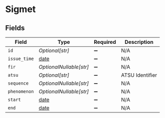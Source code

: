 # Sigmet


## Fields

| Field                                                                | Type                                                                 | Required                                                             | Description                                                          |
| -------------------------------------------------------------------- | -------------------------------------------------------------------- | -------------------------------------------------------------------- | -------------------------------------------------------------------- |
| `id`                                                                 | *Optional[str]*                                                      | :heavy_minus_sign:                                                   | N/A                                                                  |
| `issue_time`                                                         | [date](https://docs.python.org/3/library/datetime.html#date-objects) | :heavy_minus_sign:                                                   | N/A                                                                  |
| `fir`                                                                | *OptionalNullable[str]*                                              | :heavy_minus_sign:                                                   | N/A                                                                  |
| `atsu`                                                               | *Optional[str]*                                                      | :heavy_minus_sign:                                                   | ATSU Identifier                                                      |
| `sequence`                                                           | *OptionalNullable[str]*                                              | :heavy_minus_sign:                                                   | N/A                                                                  |
| `phenomenon`                                                         | *OptionalNullable[str]*                                              | :heavy_minus_sign:                                                   | N/A                                                                  |
| `start`                                                              | [date](https://docs.python.org/3/library/datetime.html#date-objects) | :heavy_minus_sign:                                                   | N/A                                                                  |
| `end`                                                                | [date](https://docs.python.org/3/library/datetime.html#date-objects) | :heavy_minus_sign:                                                   | N/A                                                                  |